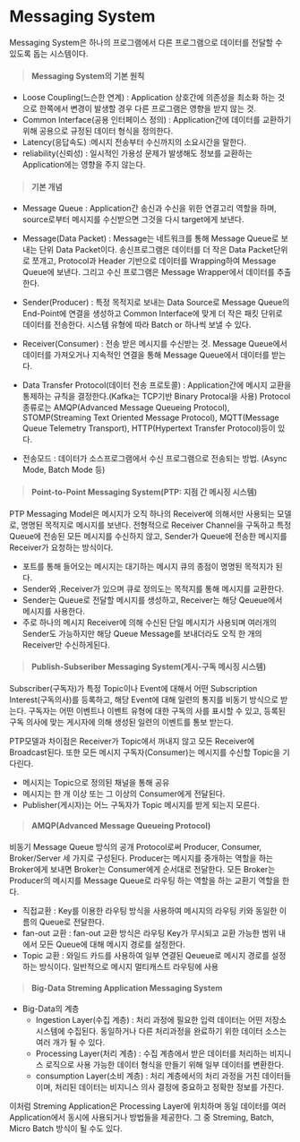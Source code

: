 # Messaging System

Messaging System은 하나의 프로그램에서 다른 프로그램으로 데이터를 전달할 수 있도록 돕는 시스템이다.

> #### Messaging System의 기본 원칙

 - Loose Coupling(느슨한 연계) : Application 상호간에 의존성을 최소화 하는 것으로 한쪽에서 변경이 발생할 경우 다른 프로그램은 영향을 받지 않는 것.
 - Common Interface(공용 인터페이스 정의) : Application간에 데이터를 교환하기 위해 공용으로 규정된 데이터 형식을 정의한다.
 - Latency(응답속도) :메시지 전송부터 수신까지의 소요시간을 말한다.
 - reliability(신뢰성) : 일시적인 가용성 문제가 발생해도 정보를 교환하는 Application에는 영향을 주지 않는다.


> #### 기본 개념

- Message Queue : Application간 송신과 수신을 위한 연결고리 역할을 하며, source로부터 메시지를 수신받으면 그것을 다시 target에게 보낸다.

- Message(Data Packet) : Message는 네트워크를 통해 Message Queue로 보내는 단위 Data Packet이다. 송신프로그램은 데이터를 더 작은 Data Packet단위로 쪼개고, Protocol과 Header 기반으로 데이터를 Wrapping하여 Message Queue에 보낸다. 그리고 수신 프로그램은 Message Wrapper에서 데이터를 추출한다.

- Sender(Producer) : 특정 목적지로 보내는 Data Source로 Message Queue의 End-Point에 연결을 생성하고 Common Interface에 맞게 더 작은 패킷 단위로 데이터를 전송한다. 시스템 유형에 따라 Batch or 하나씩 보낼 수 있다.

- Receiver(Consumer) : 전송 받은 메시지를 수신받는 것. Message Queue에서 데이터를 가져오거나 지속적인 연결을 통해 Message Queue에서 데이터를 받는다.

- Data Transfer Protocol(데이터 전송 프로토콜) : Application간에 메시지 교환을 통제하는 규칙을 결정한다.(Kafka는 TCP기반 Binary Protocal을 사용) Protocol 종류로는 AMQP(Advanced Message Queueing Protocol), STOMP(Streaming Text Oriented Message Protocol), MQTT(Message Queue Telemetry Transport), HTTP(Hypertext Transfer Protocol)등이 있다.

- 전송모드 : 데이터가 소스프로그램에서 수신 프로그램으로 전송되는 방법. (Async Mode, Batch Mode 등)


> #### Point-to-Point Messaging System(PTP: 지점 간 메시징 시스템)

PTP Messaging Model은 메시지가 오직 하나의 Receiver에 의해서만 사용되는 모델로, 명명된 목적지로 메시지를 보낸다. 전형적으로 Receiver Channel을 구독하고 특정 Queue에 전송된 모든 메시지를 수신하지 않고, Sender가 Queue에 전송한 메시지를 Receiver가 요청하는 방식이다.

- 포트를 통해 들어오는 메시지는 대기하는 메시지 큐의 종점이 명명된 목적지가 된다.
- Sender와 ,Receiver가 있으며 큐로 정의도는 목적지를 통해 메시지를 교환한다.
- Sender는 Queue로 전달할 메시지를 생성하고, Receiver는 해당 Qeueue에서 메시지를 사용한다.
- 주로 하나의 메시지 Receiver에 의해 수신된 단일 메시지가 사용되며 여러개의 Sender도 가능하지만 해당 Queue Message를 보내더라도 오직 한 개의 Receiver만 수신하게된다.


>  #### Publish-Subseriber Messaging System(게시-구독 메시징 시스템)

Subscriber(구독자)가 특정 Topic이나 Event에 대해서 어떤 Subscription Interest(구독의사)를 등록하고, 해당 Event에 대해 일련의 통지를 비동기 방식으로 받는다. 구독자는 어떤 이벤트나 이벤트 유형에 대한 구독의 사를 표시할 수 있고, 등록된 구독 의사에 맞는 게시자에 의해 생성된 일련의 이벤트를 통보 받는다.

PTP모델과 차이점은 Receiver가 Topic에서 꺼내지 않고 모든 Receiver에 Broadcast된다. 또한 모든 메시지 구독자(Consumer)는 메시지를 수신할 Topic을 기다린다.

- 메시지는 Topic으로 정의된 채널을 통해 공유
- 메시지는 한 개 이상 또는 그 이상의 Consumer에게 전달된다.
- Publisher(게시자)는 어느 구독자가 Topic 메시지를 받게 되는지 모른다.

> #### AMQP(Advanced Message Queueing Protocol)

비동기 Message Queue 방식의 공개 Protocol로써 Producer, Consumer, Broker/Server 세 가지로 구성된다. Producer는 메시지를 중개하는 역할을 하는 Broker에게 보내면 Broker는 Consumer에게 순서대로 전달한다. 모든 Broker는 Producer의 메시지를 Message Queue로 라우팅 하는 역할을 하는 교환기 역할을 한다.

- 직접교환 : Key를 이용한 라우팅 방식을 사용하여 메시지의 라우팅 키와 동일한 이름의 Queue로 전달한다.
- fan-out 교환 : fan-out 교환 방식은 라우팅 Key가 무시되고 교환 가능한 범위 내에서 모든 Queue에 대해 메시지 경로를 설정한다.
- Topic 교환 : 와일드 카드를 사용하여 일부 연결된 Qeueue로 메시지 경로를  설정하는 방식이다. 일반적으로 메시지 멀티캐스트 라우팅에 사용

> #### Big-Data Streming Application Messaging System

- Big-Data의 계층
  - Ingestion Layer(수집 계층) : 처리 과정에 필요한 입력 데이터는 어떤 저장소 시스템에 수집된다. 동일하거나 다른 처리과정을 완료하기 위한 데이터 소스는 여러 개가 될 수 있다.
  - Processing Layer(처리 계층) : 수집 계층에서 받은 데이터를 처리하는 비지니스 로직으로 사용 가능한 데이터 형식을 만들기 위해 일부 데이터를 변환한다.
  - consumption Layer(소비 계층) : 처리 계층에서의 처리 과정을 거친 데이터들이며, 처리된 데이터는 비지니스 의사 결정에 중요하고 정확한 정보를 가진다.

이처럼 Streming Application은 Processing Layer에 위치하며 동일 데이터를 여러 Application에서 동시에 사용되거나 방법들을 제공한다. 그 중 Streming, Batch, Micro Batch 방식이 될 수도 있다.
